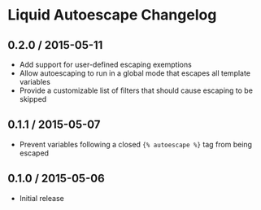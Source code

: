 # Liquid Autoescape Changelog

## 0.2.0 / 2015-05-11

* Add support for user-defined escaping exemptions
* Allow autoescaping to run in a global mode that escapes all template variables
* Provide a customizable list of filters that should cause escaping to be skipped

## 0.1.1 / 2015-05-07

* Prevent variables following a closed `{% autoescape %}` tag from being escaped

## 0.1.0 / 2015-05-06

* Initial release
